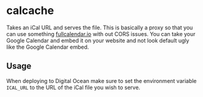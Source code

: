 # calcache

Takes an iCal URL and serves the file. This is basically a proxy so that you can use something [fullcalendar.io](https://fullcalendar.io/) with out CORS issues. You can take your Google Calendar and embed it on your website and not look default ugly like the Google Calendar embed.

## Usage

When deploying to Digital Ocean make sure to set the environment variable `ICAL_URL` to the URL of the iCal file you wish to serve.

